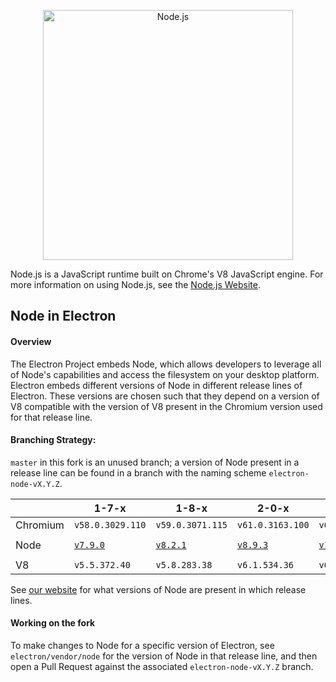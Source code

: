 <p align="center">
  <a href="https://nodejs.org/">
    <img
      alt="Node.js"
      src="https://nodejs.org/static/images/logo-light.svg"
      width="400"
    />
  </a>
</p>

Node.js is a JavaScript runtime built on Chrome's V8 JavaScript engine. For
more information on using Node.js, see the
[Node.js Website](https://nodejs.org/).

## Node in Electron

#### Overview 

The Electron Project embeds Node, which allows developers to leverage all of Node's capabilities and access the filesystem on your desktop platform. Electron embeds different versions of Node in different release lines of Electron. These versions are chosen such that they depend on a version of V8 compatible with the version of V8 present in the Chromium version used for that release line.

#### Branching Strategy:
`master` in this fork is an unused branch; a version of Node present in a release line can be found in a branch with the naming scheme
`electron-node-vX.Y.Z`.

|  | 1-7-x | 1-8-x | 2-0-x | 3-0-x | 4-0-x | 5-0-x |
|---|---|---|---|---|---|---|
| Chromium  | `v58.0.3029.110` | `v59.0.3071.115` | `v61.0.3163.100` | `v66.0.3359.181` | `v69.0.3497.106` | `v72.0.3626.52` |
| Node | [`v7.9.0`][node17x] | [`v8.2.1`][node18x] | [`v8.9.3`][node20x] | [`v10.2.0`][node30x] | [`v10.11.0`][node40x] | [`v12.0.0-unreleased`][node50x] |
| V8 | `v5.5.372.40` | `v5.8.283.38`  | `v6.1.534.36` | `v6.6.346.23` | `v6.9.427.24` | `7.2.502.19` |

See [our website](https://electronjs.org) for what versions of Node are present in which release lines.

#### Working on the fork

To make changes to Node for a specific version of Electron, see `electron/vendor/node` for the version of Node in that release line, and then open a Pull Request against the associated `electron-node-vX.Y.Z` branch.

[node17x]: https://github.com/electron/node/tree/electron-node-v7.9.0
[node18x]: https://github.com/electron/node/tree/electron-node-v8.2.1
[node20x]: https://github.com/electron/node/tree/electron-node-v8.9.3
[node30x]: https://github.com/electron/node/tree/electron-node-v10.2.0
[node40x]: https://github.com/electron/node/tree/electron-node-v10.11.0-V8-6.9
[node50x]: https://github.com/electron/node/tree/electron-node-canary
